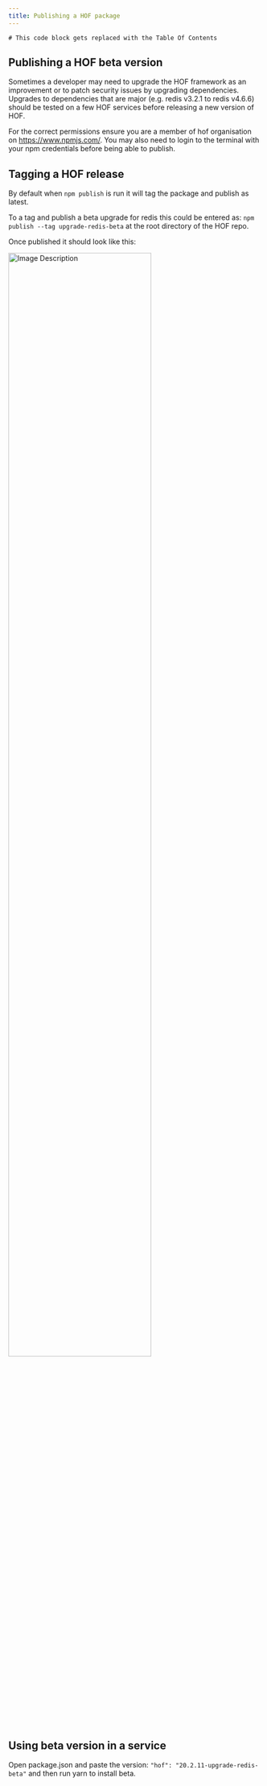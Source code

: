 ```yaml
---
title: Publishing a HOF package
---
```


```toc
# This code block gets replaced with the Table Of Contents
```
## Publishing a HOF beta version

Sometimes a developer may need to upgrade the HOF framework as an improvement or to patch security issues by upgrading dependencies. Upgrades to dependencies that are major (e.g. redis v3.2.1 to redis v4.6.6) should be tested on a few HOF services before releasing a new version of HOF.

For the correct permissions ensure you are a member of hof organisation on https://www.npmjs.com/.
You may also need to login to the terminal with your npm credentials before being able to publish.


## Tagging a HOF release

By default when ```npm publish``` is run it will tag the package and publish as latest. 

To a tag and publish a beta upgrade for redis this could be entered as: ```npm publish --tag upgrade-redis-beta``` at the root directory of the HOF repo.

Once published it should look like this:

<img src="../images/wiki_how_tos/published-hof-beta.png" alt="Image Description" width="75%">


## Using beta version in a service

Open package.json and paste the version: ```"hof": "20.2.11-upgrade-redis-beta"``` and then run yarn to install beta.

